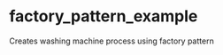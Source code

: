 factory_pattern_example
=======================

Creates washing machine process using factory pattern
